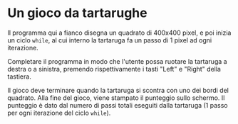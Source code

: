 # Un gioco da tartarughe

Il programma qui a fianco disegna un quadrato di 400x400 pixel, e poi inizia un ciclo `while`, al cui interno la tartaruga fa un passo di 1 pixel ad ogni iterazione.

Completare il programma in modo che l'utente possa ruotare la tartaruga a destra o a sinistra, premendo rispettivamente i tasti "Left" e "Right" della tastiera.

Il gioco deve terminare quando la tartaruga si scontra con uno dei bordi del quadrato. Alla fine del gioco, viene stampato il punteggio sullo schermo. Il punteggio è dato dal numero di passi totali eseguiti dalla tartaruga (1 passo per ogni iterazione del ciclo `while`).

